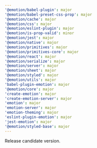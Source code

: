 ```yaml
---
'@emotion/babel-plugin': major
'@emotion/babel-preset-css-prop': major
'@emotion/cache': major
'@emotion/css': major
'@emotion/eslint-plugin': major
'@emotion/is-prop-valid': minor
'@emotion/jest': major
'@emotion/native': major
'@emotion/primitives': major
'@emotion/primitives-core': major
'@emotion/react': major
'@emotion/serialize': major
'@emotion/server': major
'@emotion/sheet': major
'@emotion/styled': major
'@emotion/utils': major
'babel-plugin-emotion': major
'@emotion/core': major
'create-emotion': major
'create-emotion-server': major
'emotion': major
'emotion-server': major
'emotion-theming': major
'eslint-plugin-emotion': major
'jest-emotion': major
'@emotion/styled-base': major
---
```


Release candidate version.
